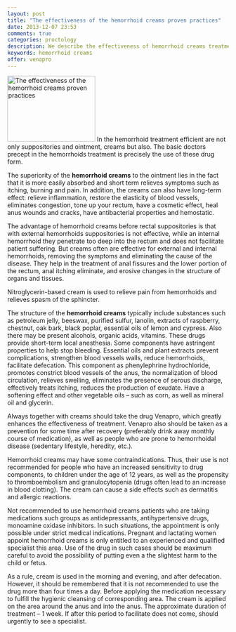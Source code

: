 ```yaml
---
layout: post
title: "The effectiveness of the hemorrhoid creams proven practices"
date: 2013-12-07 23:53
comments: true
categories: proctology
description: We describe the effectiveness of hemorrhoid creams treatment of illness
keywords: hemorrhoid creams
offer: venapro
---
```

<p><img class="left" src="http://medusanews.com/images/hemorrhoid-creams/image.jpg" width="200" height="150" title="Hemorrhoid creams" alt="The effectiveness of the hemorrhoid creams proven practices"> In the hemorrhoid treatment efficient are not only suppositories and ointment, creams but also.  The basic doctors precept in the hemorrhoids treatment is precisely the use of these drug form.</p>

<p>The superiority of the <strong>hemorrhoid creams</strong> to the ointment lies in the fact that it is more easily absorbed and short term relieves symptoms such as itching, burning and pain. In addition, the creams can also have long-term effect: relieve inflammation, restore the elasticity of blood vessels, eliminates congestion, tone up your rectum, have a cosmetic effect, heal anus wounds and cracks, have antibacterial properties and hemostatic.</p>

<!-- more -->


<p>The advantage of hemorrhoid creams before rectal suppositories is that with external hemorrhoids suppositories is not effective, while an internal hemorrhoid they penetrate too deep into the rectum and does not facilitate patient suffering. But creams often are effective for external and internal hemorrhoids, removing the symptoms and eliminating the cause of the disease. They help in the treatment of anal fissures and the lower portion of the rectum, anal itching eliminate, and erosive changes in the structure of organs and tissues.</p>

<p>Nitroglycerin-based cream is used to relieve pain from hemorrhoids and relieves spasm of the sphincter.</p>

<p>The structure of the <strong>hemorrhoid creams</strong> typically include substances such as petroleum jelly, beeswax, purified sulfur, lanolin, extracts of raspberry, chestnut, oak bark, black poplar, essential oils of lemon and cypress. Also there may be present alcohols, organic acids, vitamins. These drugs provide short-term local anesthesia. Some components have astringent properties to help stop bleeding. Essential oils and plant extracts prevent complications, strengthen blood vessels walls, reduce hemorrhoids, facilitate defecation. This component as phenylephrine hydrochloride, promotes constrict blood vessels of the anus, the normalization of blood circulation, relieves swelling, eliminates the presence of serous discharge, effectively treats itching, reduces the production of exudate. Have a softening effect and other vegetable oils &ndash; such as corn, as well as mineral oil and glycerin.</p>

<p>Always together with creams should take the drug Venapro, which greatly enhances the effectiveness of treatment. Venapro also should be taken as a prevention for some time after recovery (preferably drink away monthly course of medication), as well as people who are prone to hemorrhoidal disease (sedentary lifestyle, heredity, etc.).</p>

<p>Hemorrhoid creams may have some contraindications. Thus, their use is not recommended for people who have an increased sensitivity to drug components, to children under the age of 12 years, as well as the propensity to thromboembolism and granulocytopenia (drugs often lead to an increase in blood clotting). The cream can cause a side effects such as dermatitis and allergic reactions.</p>

<p>Not recommended to use hemorrhoid creams patients who are taking medications such groups as antidepressants, antihypertensive drugs, monoamine oxidase inhibitors. In such situations, the appointment is only possible under strict medical indications. Pregnant and lactating women appoint hemorrhoid creams is only entitled to an experienced and qualified specialist this area. Use of the drug in such cases should be maximum careful to avoid the possibility of putting even a the slightest harm to the child or fetus.</p>

<p>As a rule, cream is used in the morning and evening, and after defecation. However, it should be remembered that it is not recommended to use the drug more than four times a day. Before applying the medication necessary to fulfill the hygienic cleansing of corresponding area. The cream is applied on the area around the anus and into the anus. The approximate duration of treatment &ndash; 1 week. If after this period to facilitate does not come, should urgently to see a specialist.</p>
